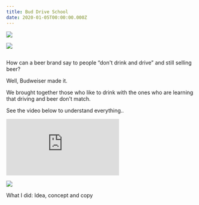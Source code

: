 ```yaml
---
title: Bud Drive School
date: 2020-01-05T00:00:00.000Z
---
```

<div class="post-container">

<div class="img-idea">

![](https://ucarecdn.com/b4b0f496-8c7d-4e02-9f25-d8d2e90bbba2/)

![](https://ucarecdn.com/2ae31413-d71a-4d71-87dc-36a0e42ed10d/)

![]()

  </div>
  <div class="text-idea">
How can a beer brand say to people “don't drink and drive” and still selling beer?

Well, Budweiser made it.

We brought together those who like to drink with the ones who are learning that driving and beer don't match.

See the video below to understand everything..

  </div>
  </div>

<iframe src="https://player.vimeo.com/video/159091418?title=0&byline=0&portrait=0" frameborder="0" allow="autoplay; fullscreen" allowfullscreen></iframe>

![](https://ucarecdn.com/74881d4c-94cd-4e0f-bd04-8d89716b901d/)

What I did: Idea, concept and copy